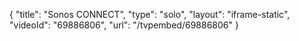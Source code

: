 {
    "title": "Sonos CONNECT",
    "type": "solo",
    "layout": "iframe-static",
    "videoId": "69886806",
    "url": "\/tvpembed\/69886806"
}